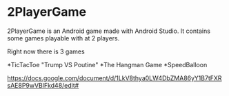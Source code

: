 # 2PlayerGame

<p>2PlayerGame is an Android game made with Android Studio. It contains some games playable with at 2 players.</p>
<p>Right now there is 3 games</p>

*TicTacToe "Trump VS Poutine"
*The Hangman Game
*SpeedBalloon

https://docs.google.com/document/d/1LkV8thya0LW4DbZMA86yY1B7tFXRsAE8P9wVBlFkd48/edit#
